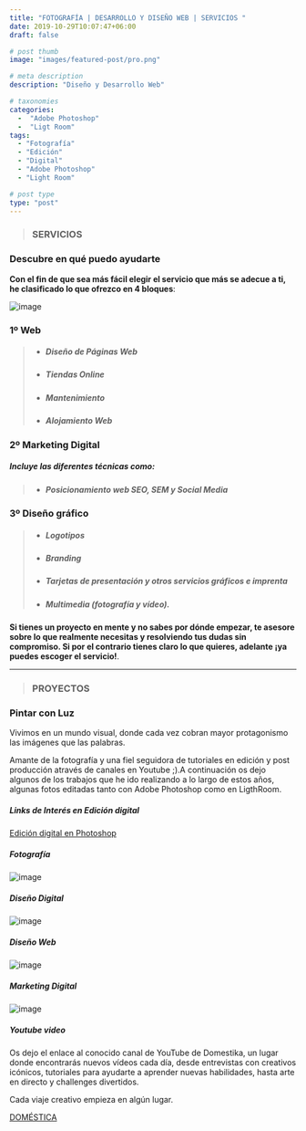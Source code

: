 ```yaml
---
title: "FOTOGRAFÍA | DESARROLLO Y DISEÑO WEB | SERVICIOS "
date: 2019-10-29T10:07:47+06:00
draft: false

# post thumb
image: "images/featured-post/pro.png"

# meta description
description: "Diseño y Desarrollo Web"

# taxonomies
categories:
  -  "Adobe Photoshop" 
  -  "Ligt Room"
tags:
  - "Fotografía"
  - "Edición"
  - "Digital"
  - "Adobe Photoshop"
  - "Light Room"

# post type
type: "post"
---
```


> ### SERVICIOS


### Descubre en qué puedo ayudarte

**Con el fin de que sea más fácil elegir el servicio que más se adecue a ti, he clasificado lo que ofrezco en 4 bloques**: 

![image](../../images/web.png)
### **1º Web** 
 > - ##### Diseño de Páginas Web
 > -  ##### Tiendas Online
 > -  ##### Mantenimiento 
 > -  ##### Alojamiento Web

### **2º Marketing Digital** 
##### Incluye las diferentes técnicas como:
> -  ##### Posicionamiento web SEO, SEM y Social Media
  
### **3º Diseño gráfico** 
  > - ##### Logotipos 
  > - ##### Branding 
  > - ##### Tarjetas de presentación y otros servicios gráficos e imprenta 
  > - ##### Multimedia (fotografía y vídeo).

**Si tienes un proyecto en mente y no sabes por dónde empezar, te asesore sobre lo que realmente necesitas y resolviendo tus dudas sin compromiso. Si por el contrario tienes claro lo que quieres, adelante ¡ya puedes escoger el servicio!**.

**************************************

> ### PROYECTOS

### Pintar con Luz

Vivimos en un mundo visual, donde cada vez cobran mayor protagonismo las imágenes que las palabras.

Amante de la fotografía y una fiel seguidora de  tutoriales en edición y post producción através de canales en  Youtube ;).A continuación os dejo algunos de los trabajos que he ido realizando a lo largo de estos años, algunas fotos editadas tanto con Adobe Photoshop como en LigthRoom.


##### Links de Interés en Edición digital

[Edición digital en Photoshop](https://www.youtube.com/watch?v=okqxIkTsXhY")

##### Fotografía 

![image](../../images/post/post-10.png)

##### Diseño Digital

![image](../../images/post/post-11.png)

##### Diseño Web

![image](../../images/post/post-12.png)

##### Marketing Digital

![image](../../images/post/post-13.png)


##### Youtube video

Os dejo el enlace al conocido canal de YouTube de Domestika, un lugar donde encontrarás nuevos vídeos cada día, desde entrevistas con creativos icónicos, tutoriales para ayudarte a aprender nuevas habilidades, hasta arte en directo y challenges divertidos. 

Cada viaje creativo empieza en algún lugar. 

[DOMÉSTICA](https://www.youtube.com/channel/UCKbtk1ZAH5g4ZBYs0-10LFA)
